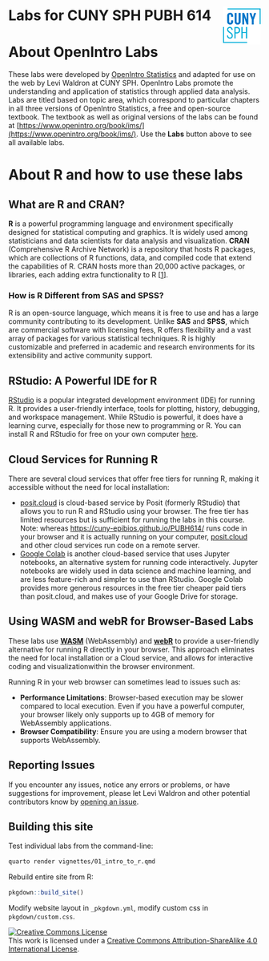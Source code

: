 # Labs for CUNY SPH PUBH 614 <img src="man/figures/CUNYlogo.png" align="right" width="75" height="75" alt="logo"/>

# About OpenIntro Labs

These labs were developed by [OpenIntro Statistics][OpenIntro] and adapted for 
use on the web by Levi Waldron at CUNY SPH. OpenIntro Labs promote the 
understanding and application of statistics through applied data analysis. 
Labs are titled based on topic area, which correspond to particular chapters in 
all three versions of OpenIntro Statistics, a free and open-source textbook. 
The textbook as well as original versions of the labs can be found at 
[https://www.openintro.org/book/ims/](https://www.openintro.org/book/ims/). 
Use the **Labs** button above to see all available labs.

[OpenIntro]: https://www.openintro.org/

# About R and how to use these labs

## What are R and CRAN?

**R** is a powerful programming language and environment specifically designed 
for statistical computing and graphics. It is widely used among statisticians 
and data scientists for data analysis and visualization. **CRAN** (Comprehensive 
R Archive Network) is a repository that hosts R packages, which are collections 
of R functions, data, and compiled code that extend the capabilities of R. 
CRAN hosts more than 20,000 active packages, or libraries, each adding extra
functionality to R [[1](https://cran.r-project.org)].

### How is R Different from SAS and SPSS?

R is an open-source language, which means it is free to use and has a large 
community contributing to its development. Unlike **SAS** and **SPSS**, which 
are commercial software with licensing fees, R offers flexibility and a vast 
array of packages for various statistical techniques. R is highly 
customizable and preferred in academic and research environments for its 
extensibility and active community support.

## RStudio: A Powerful IDE for R

[RStudio] is a popular integrated development environment (IDE) for running R. 
It provides a user-friendly interface, tools for plotting, history, debugging, 
and workspace management. While RStudio is powerful, it does have a learning 
curve, especially for those new to programming or R. You can install R and 
RStudio for free on your own computer [here][RStudio].

[RStudio]: https://posit.co/download/rstudio-desktop/

## Cloud Services for Running R

There are several cloud services that offer free tiers for running R, making it 
accessible without the need for local installation:

- [posit.cloud] is cloud-based service by Posit (formerly RStudio) 
that allows you to run R and RStudio using your browser. The
free tier has limited resources but is sufficient for running the labs in this
course. Note: whereas https://cuny-epibios.github.io/PUBH614/ runs code in your 
browser and it is actually running on your computer, [posit.cloud] and other
cloud services run code on a remote server.
- [Google Colab](https://colab.research.google.com/) is another cloud-based 
service that uses Jupyter notebooks, an alternative system for running code 
interactively. Jupyter notebooks are widely used in data science and machine 
learning, and are less feature-rich and simpler to use than RStudio. Google 
Colab provides more generous resources in the free tier cheaper paid tiers than
posit.cloud, and makes use of your Google Drive for storage.

[posit.cloud]: https://posit.cloud/

## Using WASM and webR for Browser-Based Labs

These labs use **[WASM]** (WebAssembly) and **[webR]** to provide a user-friendly 
alternative for running R directly in your browser. This approach eliminates the 
need for local installation or a Cloud service, and allows for interactive 
coding and visualizationwithin the browser environment.

Running R in your web browser can sometimes lead to issues such as:

- **Performance Limitations**: Browser-based execution may be slower compared to 
local execution. Even if you have a powerful computer, your browser likely only
supports up to 4GB of memory for WebAssembly applications.
- **Browser Compatibility**: Ensure you are using a modern browser that supports WebAssembly.

[webR]: https://docs.r-wasm.org/webr/latest/
[WASM]: https://developer.mozilla.org/en-US/docs/WebAssembly

## Reporting Issues

If you encounter any issues, notice any errors or problems, or have suggestions
for improvement, please let Levi Waldron and other potential contributors know 
by [opening an issue](https://github.com/CUNY-epibios/PUBH614/issues).

## Building this site

Test individual labs from the command-line:
```sh
quarto render vignettes/01_intro_to_r.qmd
```

Rebuild entire site from R:
```R
pkgdown::build_site()
```

Modify website layout in `_pkgdown.yml`, modify custom css in `pkgdown/custom.css`.

<a rel="license" href="https://creativecommons.org/licenses/by-sa/4.0/"><img alt="Creative Commons License" style="border-width:0" src="https://i.creativecommons.org/l/by-sa/4.0/88x31.png" /></a><br />This work is licensed under a <a rel="license" href="https://creativecommons.org/licenses/by-sa/4.0/">Creative Commons Attribution-ShareAlike 4.0 International License</a>.

